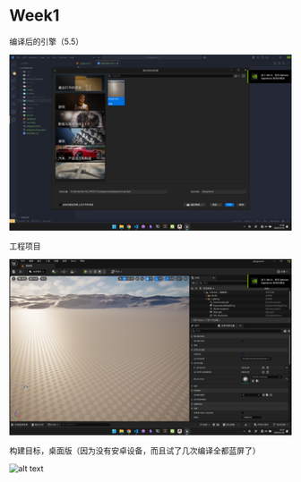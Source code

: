 # Week1

编译后的引擎（5.5）

![editor](./images/editor.png)

工程项目

![project](./images/project.png)

构建目标，桌面版（因为没有安卓设备，而且试了几次编译全都蓝屏了）

![alt text](./images/game.png)